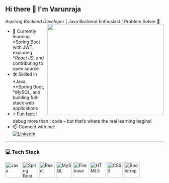 ## Hi there 👋 I'm Varunraja

*Aspiring Backend Developer* | Java Backend Enthusiast | Problem Solver 🚀  
<img align="right" width="370" height="290" src="https://i.pinimg.com/originals/47/f0/34/47f0342cec72b800463bf003eac1257e.gif">

- 🌱 Currently learning *Spring Boot with JWT, exploring **React JS*, and contributing to open source  
- 🛠 Skilled in *Java, **Spring Boot, **MySQL*, and building full-stack web applications  
- ⚡ Fun fact: I debug more than I code – but that’s where the real learning begins!  
- 📫 Connect with me:  
  [![LinkedIn](https://img.shields.io/badge/LinkedIn-0077B5?style=for-the-badge&logo=linkedin&logoColor=white)](https://www.linkedin.com/in/varun-v-b59753227/)

---

### 💻 Tech Stack


<p>
  <img height="50" src="https://cdn.jsdelivr.net/gh/devicons/devicon/icons/java/java-original.svg" alt="Java" />
  <img height="50" src="https://img.icons8.com/color/48/000000/spring-logo.png" alt="Spring Boot"/>
  <img height="50" src="https://img.icons8.com/color/48/000000/react-native.png" alt="React"/>
  <img height="50" src="https://img.icons8.com/color/48/000000/mysql-logo.png" alt="MySQL"/>
  <img height="50" src="https://img.icons8.com/color/48/000000/firebase.png" alt="Firebase"/>
  <img height="50" src="https://img.icons8.com/color/48/000000/html-5.png" alt="HTML5"/>
  <img height="50" src="https://img.icons8.com/color/48/000000/css3.png" alt="CSS3"/>
  <img height="50" src="https://img.icons8.com/color/48/000000/bootstrap.png" alt="Bootstrap"/>
</p>
